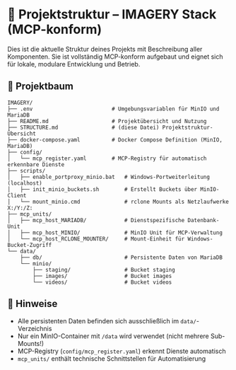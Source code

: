 # 📁 Projektstruktur – IMAGERY Stack (MCP-konform)

Dies ist die aktuelle Struktur deines Projekts mit Beschreibung aller Komponenten. Sie ist vollständig MCP-konform aufgebaut und eignet sich für lokale, modulare Entwicklung und Betrieb.

## 🔧 Projektbaum

```
IMAGERY/
├── .env                         # Umgebungsvariablen für MinIO und MariaDB
├── README.md                    # Projektübersicht und Nutzung
├── STRUCTURE.md                 # (diese Datei) Projektstruktur-Übersicht
├── docker-compose.yaml          # Docker Compose Definition (MinIO, MariaDB)
├── config/
│   └── mcp_register.yaml        # MCP-Registry für automatisch erkennbare Dienste
├── scripts/
│   ├── enable_portproxy_minio.bat   # Windows-Portweiterleitung (localhost)
│   ├── init_minio_buckets.sh        # Erstellt Buckets über MinIO-Client
│   └── mount_minio.cmd              # rclone Mounts als Netzlaufwerke X:/Y:/Z:
├── mcp_units/
│   ├── mcp_host_MARIADB/            # Dienstspezifische Datenbank-Unit
│   ├── mcp_host_MINIO/              # MinIO Unit für MCP-Verwaltung
│   └── mcp_host_RCLONE_MOUNTER/     # Mount-Einheit für Windows-Bucket-Zugriff
└── data/
    ├── db/                          # Persistente Daten von MariaDB
    └── minio/
        ├── staging/                 # Bucket staging
        ├── images/                  # Bucket images
        └── videos/                  # Bucket videos
```

## 📌 Hinweise

- Alle persistenten Daten befinden sich ausschließlich im `data/`-Verzeichnis
- Nur ein MinIO-Container mit `/data` wird verwendet (nicht mehrere Sub-Mounts!)
- MCP-Registry (`config/mcp_register.yaml`) erkennt Dienste automatisch
- `mcp_units/` enthält technische Schnittstellen für Automatisierung

